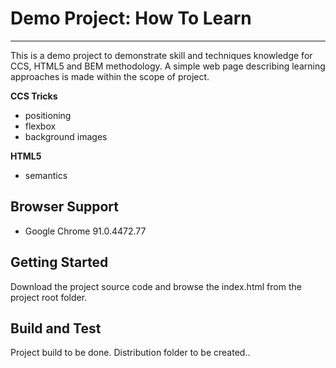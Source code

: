 # Demo Project: How To Learn
------
This is a demo project to demonstrate skill and techniques knowledge for CCS, HTML5 and BEM methodology.
A simple web page describing learning approaches is made within the scope of project.

**CCS Tricks**
* positioning
* flexbox
* background images

**HTML5**
* semantics

## Browser Support
* Google Chrome 91.0.4472.77

## Getting Started
Download the project source code and browse the index.html from the project root folder.

## Build and Test
Project build to be done.
Distribution folder to be created..

